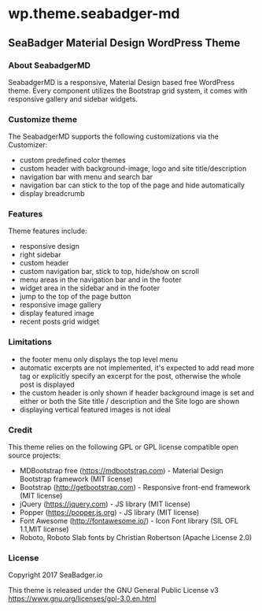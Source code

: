 # wp.theme.seabadger-md
## SeaBadger Material Design WordPress Theme

### About SeabadgerMD

SeabadgerMD is a responsive, Material Design based free WordPress theme. Every
component utilizes the Bootstrap grid system, it comes with responsive gallery
and sidebar widgets.

### Customize theme

The SeabadgerMD supports the following customizations via the Customizer:
 * custom predefined color themes
 * custom header with background-image, logo and site title/description
 * navigation bar with menu and search bar
 * navigation bar can stick to the top of the page and hide automatically
 * display breadcrumb

### Features

Theme features include:
 * responsive design
 * right sidebar
 * custom header
 * custom navigation bar, stick to top, hide/show on scroll
 * menu areas in the navigation bar and in the footer
 * widget area in the sidebar and in the footer
 * jump to the top of the page button
 * responsive image gallery
 * display featured image
 * recent posts grid widget

### Limitations

 * the footer menu only displays the top level menu
 * automatic excerpts are not implemented, it's expected to add read more tag
   or explicitly specify an excerpt for the post, otherwise the whole post is
   displayed
 * the custom header is only shown if header background image is set and
   either or both the Site title / description and the Site logo are shown
 * displaying vertical featured images is not ideal

### Credit

This theme relies on the following GPL or GPL license compatible open source projects:
 * MDBootstrap free (https://mdbootstrap.com) - Material Design Bootstrap framework (MIT license)
 * Bootstrap (http://getbootstrap.com) - Responsive front-end framework (MIT license)
 * jQuery (https://jquery.com) - JS library (MIT license)
 * Popper (https://popper.js.org) - JS library (MIT license)
 * Font Awesome (http://fontawesome.io/) - Icon Font library (SIL OFL 1.1,MIT license)
 * Roboto, Roboto Slab fonts by Christian Robertson (Apache License 2.0)

### License

Copyright 2017 SeaBadger.io

This theme is released under the GNU General Public License v3
https://www.gnu.org/licenses/gpl-3.0.en.html
